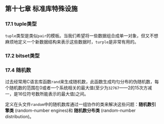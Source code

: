 ## 第十七章 标准库特殊设施
### 17.1 tuple类型
`tuple`类型是类似`pair`的模板。当我们希望将一些数据组合成单一对象，但又不想麻烦地定义一个新数据结构来表示这些数据时，`turple`是非常有用的。

### 17.2 bitset类型

### 17.4 随机数
过去经常用C语言库函数`rand`来生成随机数，此函数生成均匀分布的伪随机数，每个随机数的范围在0或者一个系统相关的最大值(至少为`32767`——2的15次方减一，是16位符号数所能表示的最大值)之间。

定义在头文件`random`中的随机数库通过一组协作的类来解决这些问题：**随机数引擎类** (random-number engines)和 **随机数分布类** (random-number distribution)。
